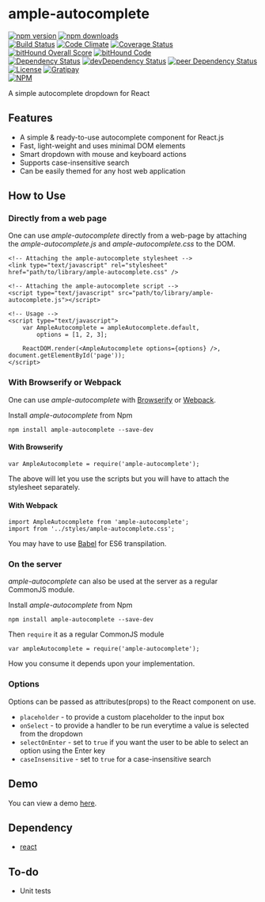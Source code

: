 # ample-autocomplete

[![npm version](https://badge.fury.io/js/ample-autocomplete.svg)](https://badge.fury.io/js/ample-autocomplete)
[![npm downloads](https://img.shields.io/npm/dt/ample-autocomplete.svg)](https://www.npmjs.com/package/ample-autocomplete)  
[![Build Status](https://travis-ci.org/myTerminal/ample-autocomplete.svg?branch=master)](https://travis-ci.org/myTerminal/ample-autocomplete)
[![Code Climate](https://codeclimate.com/github/myTerminal/ample-autocomplete.png)](https://codeclimate.com/github/myTerminal/ample-autocomplete)
[![Coverage Status](https://img.shields.io/coveralls/myTerminal/ample-autocomplete.svg)](https://coveralls.io/r/myTerminal/ample-autocomplete?branch=master)
[![bitHound Overall Score](https://www.bithound.io/github/myTerminal/ample-autocomplete/badges/score.svg)](https://www.bithound.io/github/myTerminal/ample-autocomplete)
[![bitHound Code](https://www.bithound.io/github/myTerminal/ample-autocomplete/badges/code.svg)](https://www.bithound.io/github/myTerminal/ample-autocomplete)  
[![Dependency Status](https://david-dm.org/myTerminal/ample-autocomplete.svg)](https://david-dm.org/myTerminal/ample-autocomplete)
[![devDependency Status](https://david-dm.org/myTerminal/ample-autocomplete/dev-status.svg)](https://david-dm.org/myTerminal/ample-autocomplete#info=devDependencies)
[![peer Dependency Status](https://david-dm.org/myTerminal/ample-autocomplete/peer-status.svg)](https://david-dm.org/myTerminal/ample-autocomplete#info=peerDependencies)  
[![License](https://img.shields.io/badge/LICENSE-GPL%20v3.0-blue.svg)](https://www.gnu.org/licenses/gpl.html)
[![Gratipay](http://img.shields.io/gratipay/myTerminal.svg)](https://gratipay.com/myTerminal)  
[![NPM](https://nodei.co/npm/ample-autocomplete.png?downloads=true&downloadRank=true&stars=true)](https://nodei.co/npm/ample-autocomplete/)

A simple autocomplete dropdown for React

## Features

* A simple & ready-to-use autocomplete component for React.js
* Fast, light-weight and uses minimal DOM elements
* Smart dropdown with mouse and keyboard actions
* Supports case-insensitive search
* Can be easily themed for any host web application

## How to Use

### Directly from a web page

One can use *ample-autocomplete* directly from a web-page by attaching the *ample-autocomplete.js* and *ample-autocomplete.css* to the DOM.

    <!-- Attaching the ample-autocomplete stylesheet -->
    <link type="text/javascript" rel="stylesheet" href="path/to/library/ample-autocomplete.css" />
    
    <!-- Attaching the ample-autocomplete script -->
    <script type="text/javascript" src="path/to/library/ample-autocomplete.js"></script>
    
    <!-- Usage -->
    <script type="text/javascript">
        var AmpleAutocomplete = ampleAutocomplete.default,
            options = [1, 2, 3];

        ReactDOM.render(<AmpleAutocomplete options={options} />, document.getElementById('page'));
    </script>

### With Browserify or Webpack

One can use *ample-autocomplete* with [Browserify](http://browserify.org) or [Webpack](https://webpack.js.org).

Install *ample-autocomplete* from Npm

    npm install ample-autocomplete --save-dev

#### With Browserify

    var AmpleAutocomplete = require('ample-autocomplete');

The above will let you use the scripts but you will have to attach the stylesheet separately.

#### With Webpack

    import AmpleAutocomplete from 'ample-autocomplete';
    import from '../styles/ample-autocomplete.css';

You may have to use [Babel](https://babeljs.io) for ES6 transpilation.

### On the server

*ample-autocomplete* can also be used at the server as a regular CommonJS module.

Install *ample-autocomplete* from Npm

    npm install ample-autocomplete --save-dev

Then `require` it as a regular CommonJS module

    var ampleAutocomplete = require('ample-autocomplete');

How you consume it depends upon your implementation.

### Options

Options can be passed as attributes(props) to the React component on use.

* `placeholder` - to provide a custom placeholder to the input box
* `onSelect` - to provide a handler to be run everytime a value is selected from the dropdown
* `selectOnEnter` - set to `true` if you want the user to be able to select an option using the Enter key
* `caseInsensitive` - set to `true` for a case-insensitive search

## Demo

You can view a demo [here](https://myterminal.github.io/ample-autocomplete/examples).

## Dependency

* [react](https://www.npmjs.com/package/react)

## To-do

* Unit tests